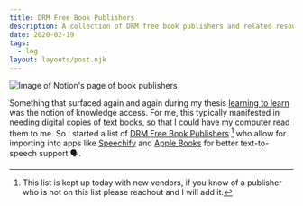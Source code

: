 ```yaml
---
title: DRM Free Book Publishers
description: A collection of DRM free book publishers and related resources.
date: 2020-02-19
tags:
  - log
layout: layouts/post.njk
---
```


![Image of Notion's page of book publishers](../assets/images/notes/drm-free-book-publishers.jpeg)

Something that surfaced again and again during my thesis [learning to learn](gndclouds.cc/learning-to-learn) was the notion of knowledge access. For me, this typically manifested in needing digital copies of text books, so that I could have my computer read them to me. So I started a list of [DRM Free Book Publishers](https://notion.so/tinyfactories/a9c391b2f0d94cc7b6a03cd9a7a4083f?v=65d645341e5f408eb9939003e6e98b7a) [^1] who allow for importing into apps like [Speechify](https://www.getspeechify.com/) and [Apple Books](https://www.apple.com/apple-books/) for better text-to-speech support 🗣.

[^1]: This list is kept up today with new vendors, if you know of a publisher who is not on this list please reachout and I will add it.
